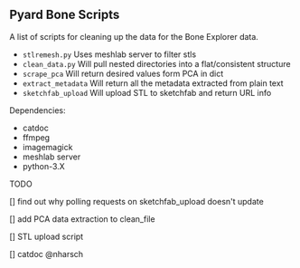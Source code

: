 Pyard Bone Scripts
------------------

A list of scripts for cleaning up the data for the Bone Explorer
data.

* `stlremesh.py` Uses meshlab server to filter stls
* `clean_data.py` Will pull nested directories into a flat/consistent structure
* `scrape_pca` Will return desired values form PCA in dict
* `extract_metadata` Will return all the metadata extracted from plain text
* `sketchfab_upload` Will upload STL to sketchfab and return URL info

Dependencies:

* catdoc
* ffmpeg
* imagemagick
* meshlab server
* python-3.X

TODO

[] find out why polling requests on sketchfab_upload doesn't update

[] add PCA data extraction to clean_file

[] STL upload script

[] catdoc @nharsch  


